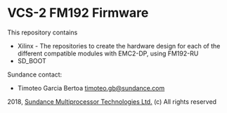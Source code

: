 # VCS-2 FM192 Firmware
This repository contains 
* Xilinx - The repositories to create the hardware design for each of the different compatible modules with 
           EMC2-DP, using FM192-RU
* SD_BOOT

Sundance contact: 
* Timoteo Garcia Bertoa timoteo.gb@sundance.com

2018, [Sundance Multiprocessor Technologies Ltd.](http://www.sundance.technology/) (c) All rights reserved
